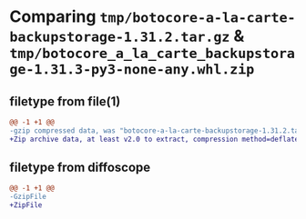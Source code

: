 # Comparing `tmp/botocore-a-la-carte-backupstorage-1.31.2.tar.gz` & `tmp/botocore_a_la_carte_backupstorage-1.31.3-py3-none-any.whl.zip`

## filetype from file(1)

```diff
@@ -1 +1 @@
-gzip compressed data, was "botocore-a-la-carte-backupstorage-1.31.2.tar", last modified: Wed Jul 12 01:44:24 2023, max compression
+Zip archive data, at least v2.0 to extract, compression method=deflate
```

## filetype from diffoscope

```diff
@@ -1 +1 @@
-GzipFile
+ZipFile
```

